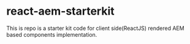 # react-aem-starterkit
This is repo is a starter kit code for client side(ReactJS) rendered AEM based components implementation.
